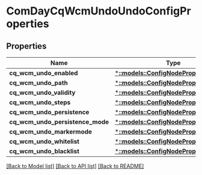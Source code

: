 # ComDayCqWcmUndoUndoConfigProperties

## Properties
Name | Type | Description | Notes
------------ | ------------- | ------------- | -------------
**cq_wcm_undo_enabled** | [***::models::ConfigNodePropertyBoolean**](configNodePropertyBoolean.md) |  | [optional] 
**cq_wcm_undo_path** | [***::models::ConfigNodePropertyString**](configNodePropertyString.md) |  | [optional] 
**cq_wcm_undo_validity** | [***::models::ConfigNodePropertyInteger**](configNodePropertyInteger.md) |  | [optional] 
**cq_wcm_undo_steps** | [***::models::ConfigNodePropertyInteger**](configNodePropertyInteger.md) |  | [optional] 
**cq_wcm_undo_persistence** | [***::models::ConfigNodePropertyString**](configNodePropertyString.md) |  | [optional] 
**cq_wcm_undo_persistence_mode** | [***::models::ConfigNodePropertyBoolean**](configNodePropertyBoolean.md) |  | [optional] 
**cq_wcm_undo_markermode** | [***::models::ConfigNodePropertyString**](configNodePropertyString.md) |  | [optional] 
**cq_wcm_undo_whitelist** | [***::models::ConfigNodePropertyArray**](configNodePropertyArray.md) |  | [optional] 
**cq_wcm_undo_blacklist** | [***::models::ConfigNodePropertyArray**](configNodePropertyArray.md) |  | [optional] 

[[Back to Model list]](../README.md#documentation-for-models) [[Back to API list]](../README.md#documentation-for-api-endpoints) [[Back to README]](../README.md)


